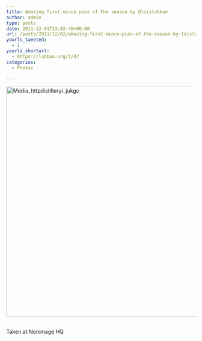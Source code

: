```yaml
---
title: Amazing first mince pies of the season by @loislobban
author: admin
type: posts
date: 2011-12-01T23:02:49+00:00
url: /posts/2011/12/02/amazing-first-mince-pies-of-the-season-by-loislobban/
yourls_tweeted:
  - 1
yourls_shorturl:
  - https://lobban.org/i/d7
categories:
  - Photos

---
```

<div class='posterous_autopost'>
  <a href="http://instagr.am/p/W1T66/"></p> 
  
  <div class='p_embed p_image_embed'>
    <a href="http://getfile0.posterous.com/getfile/files.posterous.com/nonimage/wtozgvqmwkpmCjpkjzIFmreifBrqEDDzqdkkwEvDmhakxkodyAgAscqFInnt/media_httpdistilleryi_JukgC.jpg.scaled1000.jpg"><img alt="Media_httpdistilleryi_jukgc" height="612" src="https://getfile0.posterous.com/getfile/files.posterous.com/nonimage/wtozgvqmwkpmCjpkjzIFmreifBrqEDDzqdkkwEvDmhakxkodyAgAscqFInnt/media_httpdistilleryi_JukgC.jpg.scaled1000.jpg" width="612" /></a>
  </div>
  
  <p>
    </a><br />Taken at Nonimage HQ</div>